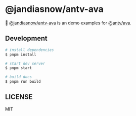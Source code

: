 # @jandiasnow/antv-ava

🚀 [@jandiasnow/antv-ava](https://www.npmjs.com/package/@jandiasnow/ava) is an demo examples for [@antv/ava](https://ava.antv.antgroup.com/guide/intro).

## Development

```bash
# install dependencies
$ pnpm install

# start dev server
$ pnpm start

# build docs
$ pnpm run build
```

## LICENSE

MIT
